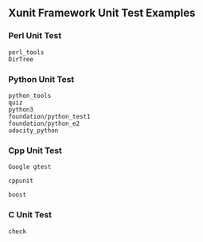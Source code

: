 
## Xunit Framework Unit Test Examples

### Perl Unit Test
```
perl_tools
DirTree
```

### Python Unit Test
```
python_tools
quiz
python3
foundation/python_test1
foundation/python_e2
udacity_python
```
### Cpp Unit Test

```
Google gtest 

cppunit

boost 
```

### C Unit Test

```
check
```


